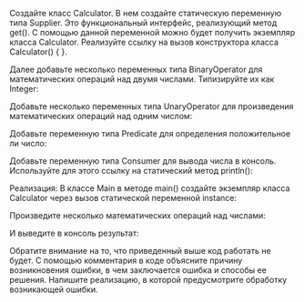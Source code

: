 Создайте класс Calculator. В нем создайте статическую переменную типа Supplier. Это функциональный интерфейс, реализующий метод get(). С помощью данной переменной можно будет получить экземпляр класса Calculator. Реализуйте ссылку на вызов конструктора класса Calculator() { }.

Далее добавьте несколько переменных типа BinaryOperator для математических операций над двумя числами. Типизируйте их как Integer:

Добавьте несколько переменных типа UnaryOperator для произведения математических операций над одним числом:

Добавьте переменную типа Predicate для определения положительное ли число:

Добавьте переменную типа Consumer для вывода числа в консоль. Используйте для этого ссылку на статический метод println():

Реализация:
В классе Main в методе main() создайте экземпляр класса Calculator через вызов статической переменной instance:

Произведите несколько математических операций над числами:

И выведите в консоль результат:

Обратите внимание на то, что приведенный выше код работать не будет.
С помощью комментария в коде объясните причину возникновения ошибки, в чем заключается ошибка и способы ее решения. 
Напишите реализацию, в которой предусмотрите обработку возникающей ошибки.
